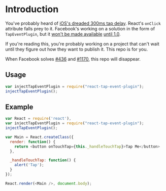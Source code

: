 # Introduction
You've probably heard of [iOS's dreaded 300ms tap delay](http://updates.html5rocks.com/2013/12/300ms-tap-delay-gone-away).  React's `onClick` attribute falls prey to it.  Facebook's working on a solution in the form of `TapEventPlugin`, but it [won't be made available](https://github.com/facebook/react/issues/436) [until 1.0](https://github.com/facebook/react/pull/1170).

If you're reading this, you're probably working on a project that can't wait until they figure out how they want to publish it.  This repo is for you.

When Facebook solves [#436](https://github.com/facebook/react/issues/436) and [#1170](https://github.com/facebook/react/pull/1170), this repo will disappear.

## Usage

```js
var injectTapEventPlugin = require("react-tap-event-plugin");
injectTapEventPlugin();
```

## Example

```js
var React = require('react'),
var injectTapEventPlugin = require("react-tap-event-plugin");
injectTapEventPlugin();

var Main = React.createClass({
  render: function() {
    return <button onTouchTap={this._handleTouchTap}>Tap Me</button>
  },

  _handleTouchTap: function() {
    alert('Tap');
  }
});

React.render(<Main />, document.body);
```
